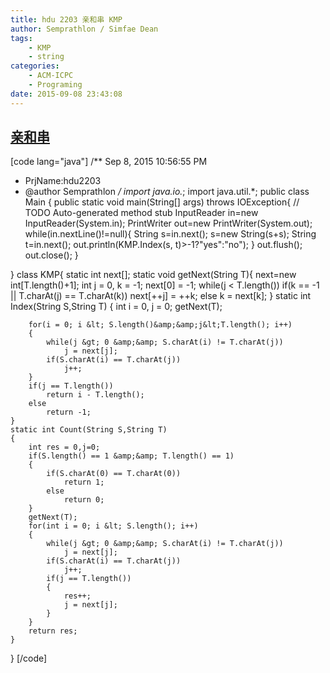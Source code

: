 ```yaml
---
title: hdu 2203 亲和串 KMP
author: Semprathlon / Simfae Dean
tags:
	- KMP
	- string
categories:
	- ACM-ICPC
	- Programing
date: 2015-09-08 23:43:08
---
```

[亲和串](http://acm.hdu.edu.cn/showproblem.php?pid=2203)
----
[code lang="java"]
/** Sep 8, 2015 10:56:55 PM
 * PrjName:hdu2203
 * @author Semprathlon
 */
import java.io.*;
import java.util.*;
public class Main {
    public static void main(String[] args) throws IOException{
        // TODO Auto-generated method stub
        InputReader in=new InputReader(System.in);
        PrintWriter out=new PrintWriter(System.out);
        while(in.nextLine()!=null){
            String s=in.next();
            s=new String(s+s);
            String t=in.next();
            out.println(KMP.Index(s, t)&gt;-1?&quot;yes&quot;:&quot;no&quot;);
        }
        out.flush();
        out.close();
    }

}
class KMP{
    static int next[];
    static void getNext(String T){
        next=new int[T.length()+1];
        int j = 0, k = -1; next[0] = -1;
        while(j &lt; T.length())
            if(k == -1 || T.charAt(j) == T.charAt(k))
                next[++j] = ++k;
            else
                k = next[k];
    }
    static int Index(String S,String T)
    {
        int i = 0, j = 0;
        getNext(T);
        
        for(i = 0; i &lt; S.length()&amp;&amp;j&lt;T.length(); i++)
        {
            while(j &gt; 0 &amp;&amp; S.charAt(i) != T.charAt(j))
                j = next[j];
            if(S.charAt(i) == T.charAt(j))
                j++;
        }
        if(j == T.length())
            return i - T.length();
        else
            return -1;
    }
    static int Count(String S,String T)
    {
        int res = 0,j=0;
        if(S.length() == 1 &amp;&amp; T.length() == 1)
        {
            if(S.charAt(0) == T.charAt(0))
                return 1;
            else
                return 0;
        }
        getNext(T);
        for(int i = 0; i &lt; S.length(); i++)
        {
            while(j &gt; 0 &amp;&amp; S.charAt(i) != T.charAt(j))
                j = next[j];
            if(S.charAt(i) == T.charAt(j))
                j++;
            if(j == T.length())
            {
                res++;
                j = next[j];
            }
        }
        return res;
    }
}
[/code]